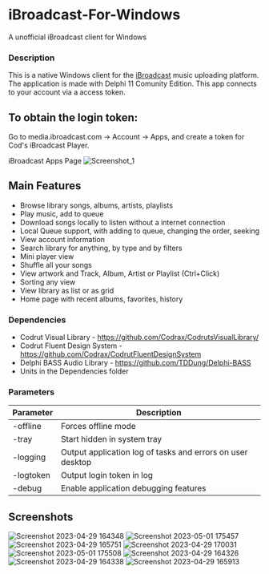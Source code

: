 # iBroadcast-For-Windows
 A unofficial iBroadcast client for Windows
 
### Description
This is a native Windows client for the [iBroadcast](https://ibroadcast.com) music uploading platform. The application is made with Delphi 11 Comunity Edition. This app connects to your account via a access token.

## To obtain the login token:
Go to media.ibroadcast.com -> Account -> Apps, and create a token for Cod's iBroadcast Player.

iBroadcast Apps Page
![Screenshot_1](https://user-images.githubusercontent.com/68193064/235357872-fc1900b2-bb1c-410d-b47f-14a574c27b31.png)

## Main Features
- Browse library songs, albums, artists, playlists
- Play music, add to queue
- Download songs locally to listen without a internet connection
- Local Queue support, with adding to queue, changing the order, seeking
- View account information
- Search library for anything, by type and by filters
- Mini player view
- Shuffle all your songs
- View artwork and Track, Album, Artist or Playlist (Ctrl+Click)
- Sorting any view
- View library as list or as grid
- Home page with recent albums, favorites, history

### Dependencies
- Codrut Visual Library - https://github.com/Codrax/CodrutsVisualLibrary/
- Codrut Fluent Design System - https://github.com/Codrax/CodrutFluentDesignSystem
- Delphi BASS Audio Library - https://github.com/TDDung/Delphi-BASS
- Units in the Dependencies folder

### Parameters
| Parameter  | Description |
| ------------- | ------------- |
| -offline  | Forces offline mode  |
| -tray  | Start hidden in system tray  |
| -logging  | Output application log of tasks and errors on user desktop  |
| -logtoken  | Output login token in log  |
| -debug  | Enable application debugging features  |

## Screenshots

![Screenshot 2023-04-29 164348](https://user-images.githubusercontent.com/68193064/235306793-64afed5f-e1b3-4ba0-aa28-535582849f35.png)
![Screenshot 2023-05-01 175457](https://user-images.githubusercontent.com/68193064/235471988-934b9a74-c282-4fcb-bd56-ae6bbc862550.png)
![Screenshot 2023-04-29 165751](https://user-images.githubusercontent.com/68193064/235306805-c1a2c327-03d7-473d-b650-07a576e7b15b.png)
![Screenshot 2023-04-29 170031](https://user-images.githubusercontent.com/68193064/235306814-53524a57-d7b6-4936-8c34-7f8535f97b5e.png)
![Screenshot 2023-05-01 175508](https://user-images.githubusercontent.com/68193064/235472002-9db00583-0c24-4eb7-920c-ef9042e8b06f.png)
![Screenshot 2023-04-29 164326](https://user-images.githubusercontent.com/68193064/235306816-f513b165-f72b-46db-ab0a-1faaa44e7092.png)
![Screenshot 2023-04-29 164338](https://user-images.githubusercontent.com/68193064/235306826-371cd980-6631-4943-ae6c-f6c970b126fb.png)
![Screenshot 2023-04-29 165913](https://user-images.githubusercontent.com/68193064/235306808-107601a3-70eb-4ece-820e-3f19621d0a77.png)
